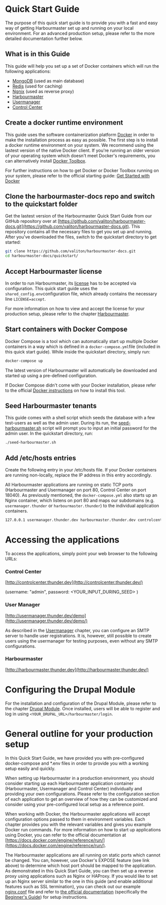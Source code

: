 # Quick Start Guide

The purpose of this quick start guide is to provide you with a fast and easy way of getting Harbourmaster set up and running on your local environment. 
For an advanced production setup, please refer to the more detailed documentation further below.

## What is in this Guide

This guide will help you set up a set of Docker containers which will run the following applications:

* [MongoDB](https://hub.docker.com/_/mongo/) \(used as main database\)
* [Redis](https://hub.docker.com/_/redis) \(used for caching\)
* [Ngnix](https://hub.docker.com/_/nginx/) \(used as reverse proxy\) 
* [Harbourmaster](https://hub.docker.com/r/valiton/harbourmaster/)  
* [Usermanager](https://hub.docker.com/r/valiton/usermanager/)
* [Control Center](https://hub.docker.com/r/valiton/controlcenter/)

## Create a docker runtime environment

This guide uses the software containerization platform [Docker](https://www.docker.com/) in order to make the installation process as easy as possible. The first step is to install a docker runtime environment on your system. We recommend using the lastest version of the native Docker client. If you're running an older version of your operating system which doesn't meet Docker's requirements, you can alternatively install [Docker Toolbox](https://www.docker.com/products/docker-toolbox).

For further instructions on how to get Docker or Docker Toolbox running on your system, please refer to the official starting guide: [Get Started with Docker](https://docs.docker.com/engine/getstarted/)

## Clone the harbourmaster-docs repo and switch to the quickstart folder

Get the lastest version of the Harbourmaster Quick Start Guide from our GitHub repository over at [https://github.com/valiton/harbourmaster-docs.git](https://github.com/valiton/harbourmaster-docs.git). This repository contains all the necessary files to get you set up and running. After you've downloaded  the files, switch to the quickstart directory to get started:

```bash
git clone https://github.com/valiton/harbourmaster-docs.git
cd harbourmaster-docs/quickstart/
```

## Accept Harbourmaster license

In order to run Harbourmaster, its [license](license.md) has to be accepted via configuration. This quick start guide uses the `shared_config.env`configuration file, which already contains the necessary line `LICENSE=accept`.

For more information on how to view and accept the license for your production setup, please refer to the chapter [Harbourmaster](/harbourmaster.md).

## Start containers with Docker Compose

Docker Compose is a tool which can automatically start up multiple Docker containers in a way which is defined in a `docker-compose.yml`file \(included in this quick start guide\). While inside the quickstart directory, simply run:

```bash
docker-compose up
```

The latest version of Harbourmaster will automatically be downloaded and started up using a pre-defined configuration.

If Docker Compose didn't come with your Docker installation, please refer to the official [Docker instructions](https://docs.docker.com/compose/install/) on how to install this tool.

## Seed Harbourmaster tenants

This guide comes with a shell script which seeds the database with a few test-users as well as the admin user. During its run, the [seed-harbourmaster.sh](quickstart/seed-harbourmaster.sh) script will prompt you to input an initial password for the admin user. In the quickstart directory, run:

```bash
./seed-harbourmaster.sh
```

## Add /etc/hosts entries

Create the following entry in your /etc/hosts file. If your Docker containers are running non-locally, replace the IP address in this entry accordingly.

All Harbourmaster applications are running on static TCP ports (Harbourmaster and Usermanager on port 80, Control Center on port 18040). As previously mentioned, the `docker-compose.yml` also starts up an Nginx container, which listens on port 80 and maps our subdomains (e.g. `usermanager.thunder` or `harbourmaster.thunder`) to the individual application containers.

```bash
127.0.0.1 usermanager.thunder.dev harbourmaster.thunder.dev controlcenter.thunder.dev
```

# Accessing the applications

To access the applications, simply point your web browser to the following URLs:

### Control Center

[http://controlcenter.thunder.dev](http://controlcenter.thunder.dev/)

\(username: "admin", password: &lt;YOUR\_INPUT\_DURING\_SEED&gt; \)

### User Manager

[http://usermanager.thunder.dev/demo](http://usermanager.thunder.dev/demo/)

As described in the [Usermanager](/Usermanager.md) chapter, you can configure an SMTP server to handle user registrations. It is, however, still possible to create users using the usermanager for testing purposes, even without any SMTP configurations.

### Harbourmaster

[http://harbourmaster.thunder.dev](http://harbourmaster.thunder.dev/)

# Configuring the Drupal Module

For the installation and configuration of the Drupal Module, please refer to the chapter [Drupal Module](drupalmodule.md). Once installed, users will be able to register and log in using `<YOUR_DRUPAL_URL>/harbourmaster/login`.

# General outline for your production setup

In this Quick Start Guide, we have provided you with pre-configured docker-compose and \*.env files in order to provide you with a working setup easily and quickly.

When setting up Harbourmaster in a production environment, you should consider starting up each Harbourmaster application container \(Harbourmaster, Usermanager and Control Center\) individually and providing your own configurations. Please refer to the configuration section of each application to get an overview of how they can be customized and consider using your pre-configured local setup as a reference point.

When working with Docker, the Harbourmaster applications will accept configuration options passed to them in environment variables. Each chapter provides you with the relevant variables and gives you example Docker run commands. For more information on how to start up applications using Docker, you can refer to the official documentation at [https://docs.docker.com/engine/reference/run/](https://docs.docker.com/engine/reference/run/).

The Harbourmaster applications are all running on static ports which cannot be changed. You can, however, use Docker's EXPOSE feature \(see link above\) to determine which host port should be mapped to the application. As demonstrated in this Quick Start Guide, you can then set up a reverse proxy using applications such as Nginx or HAProxy. If you would like to set up an Nginx server similar to the one in this guide (and enable additional features such as SSL termination), you can check out our example [nginx.conf](quickstart/nginx.conf) file and refer to [the official documentation](http://nginx.org/en/docs/) \(specifically the [Beginner's Guide](http://nginx.org/en/docs/beginners_guide.html#conf_structure)\) for setup instructions.